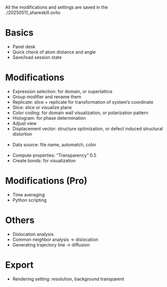 All the modifications and settings are saved in the ./20250511_shareskill.ovito


# Basics
- Panel desk
- Quick check of atom distance and angle
- Save/load session state


# Modifications
- Expression selection: for domain, or superlattice
- Group modifier and rename them
- Replicate: slice + replicate for transformation of system’s coordinate
- Slice: slice or visualize plane
- Color coding: for domain wall visualization, or polarization pattern
- Histogram: for phase determination
- Adjust view
- Displacement vector: structure optimization, or defect induced structural distortion
<br/><br/>
- Data source: file name, automatch, color
<br/><br/>
- Compute properties: “Transparency” 0.5
- Create bonds: for visualization


# Modifications (Pro)
- Time averaging
- Python scripting


# Others
- Dislocation analysis
- Common neighbor analysis →  dislocation
- Generating trajectory line →  diffusion


# Export
- Rendering setting: resolution, background transparent
